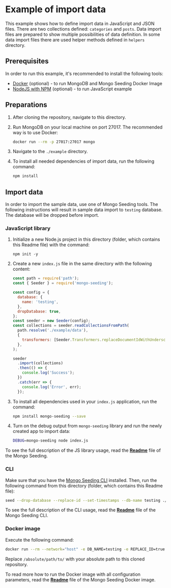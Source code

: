 # Example of import data

This example shows how to define import data in JavaScript and JSON files. There are two collections defined: `categories` and `posts`.
Data import files are prepared to show multiple possibilities of data definition. In some data import files there are used helper methods defined in `helpers` directory.

## Prerequisites

In order to run this example, it's recommended to install the following tools:

- [Docker](https://docker.com) (optional) - to run MongoDB and Mongo Seeding Docker Image
- [NodeJS with NPM](https://nodejs.org) (optional) - to run JavaScript example

## Preparations

1.  After cloning the repository, navigate to this directory.
1.  Run MongoDB on your local machine on port 27017. The recommended way is to use Docker:

    ```bash
    docker run --rm -p 27017:27017 mongo
    ```

1.  Navigate to the `./example` directory.
1.  To install all needed dependencies of import data, run the following command:

    ```bash
    npm install
    ```

## Import data

In order to import the sample data, use one of Mongo Seeding tools. The following instructions will result in sample data import to `testing` database. The database will be dropped before import.

### JavaScript library

1.  Initialize a new Node.js project in this directory (folder, which contains this Readme file) with the command:

    ```
    npm init -y
    ```

1.  Create a new `index.js` file in the same directory with the following content:

    ```javascript
    const path = require('path');
    const { Seeder } = require('mongo-seeding');

    const config = {
      database: {
        name: 'testing',
      },
      dropDatabase: true,
    };
    const seeder = new Seeder(config);
    const collections = seeder.readCollectionsFromPath(
      path.resolve('./example/data'),
      {
        transformers: [Seeder.Transformers.replaceDocumentIdWithUnderscoreId],
      },
    );

    seeder
      .import(collections)
      .then(() => {
        console.log('Success');
      })
      .catch(err => {
        console.log('Error', err);
      });
    ```

1.  To install all dependencies used in your `index.js` application, run the command:

    ```bash
    npm install mongo-seeding --save
    ```

1.  Turn on the debug output from `mongo-seeding` library and run the newly created app to import data:

    ```bash
    DEBUG=mongo-seeding node index.js
    ```

To see the full description of the JS library usage, read the **[Readme](../../core/README.md)** file of the Mongo Seeding.

### CLI

Make sure that you have the [Mongo Seeding CLI](../../cli) installed. Then, run the following command from this directory (folder, which contains this Readme file):

```bash
seed --drop-database --replace-id --set-timestamps --db-name testing ./example/data
```

To see the full description of the CLI usage, read the **[Readme](../../cli/README.md)** file of the Mongo Seeding CLI.

### Docker image

Execute the following command:

```bash
docker run --rm --network="host" -e DB_NAME=testing -e REPLACE_ID=true SET_TIMESTAMPS=true -e DROP_DATABASE=true -v /absolute/path/to/examples/import-data/example/:/absolute/path/to/examples/import-data/example/ -w /absolute/path/to/examples/import-data/example/data pkosiec/mongo-seeding
```

Replace `/absolute/path/to/` with your absolute path to this cloned repository.

To read more how to run the Docker image with all configuration parameters, read the **[Readme](../../docker-image/README.md)** file of the Mongo Seeding Docker image.
